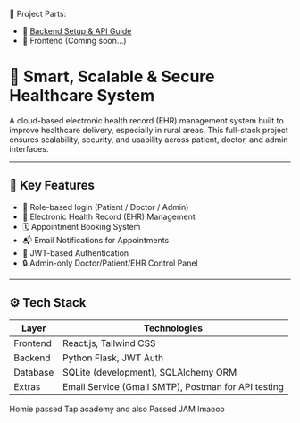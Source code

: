 📂 Project Parts:

- 📌 [Backend Setup & API Guide](./Backend.md)
- 🎨 Frontend (Coming soon...)

# 🏥 Smart, Scalable & Secure Healthcare System

A cloud-based electronic health record (EHR) management system built to improve healthcare delivery, especially in rural areas. This full-stack project ensures scalability, security, and usability across patient, doctor, and admin interfaces.

---

## 📌 Key Features

- 🔐 Role-based login (Patient / Doctor / Admin)
- 📁 Electronic Health Record (EHR) Management
- 🗓️ Appointment Booking System
- 📬 Email Notifications for Appointments
- 🔑 JWT-based Authentication
- 🔒 Admin-only Doctor/Patient/EHR Control Panel

---

## ⚙️ Tech Stack

| Layer     | Technologies |
|-----------|--------------|
| Frontend  | React.js, Tailwind CSS |
| Backend   | Python Flask, JWT Auth |
| Database  | SQLite (development), SQLAlchemy ORM |
| Extras    | Email Service (Gmail SMTP), Postman for API testing |



Homie passed Tap academy and also Passed JAM lmaooo
